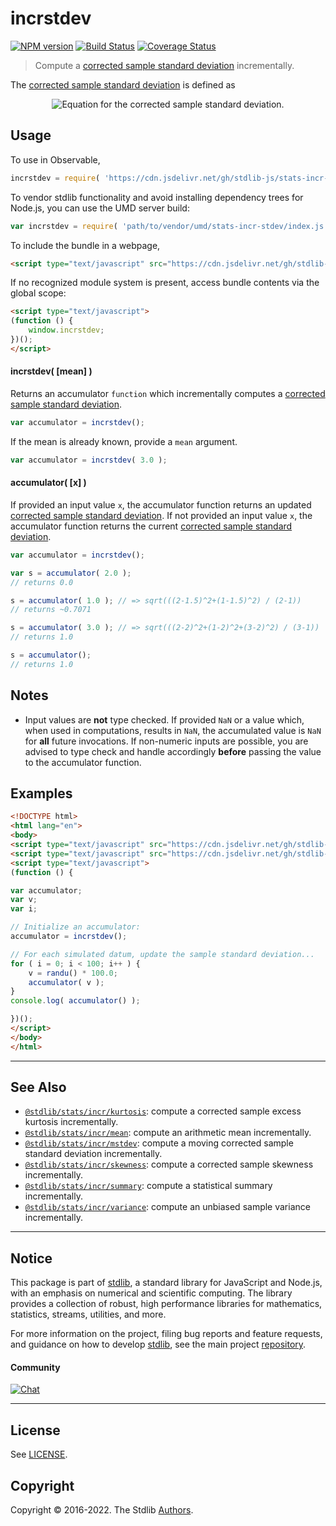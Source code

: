 <!--

@license Apache-2.0

Copyright (c) 2018 The Stdlib Authors.

Licensed under the Apache License, Version 2.0 (the "License");
you may not use this file except in compliance with the License.
You may obtain a copy of the License at

   http://www.apache.org/licenses/LICENSE-2.0

Unless required by applicable law or agreed to in writing, software
distributed under the License is distributed on an "AS IS" BASIS,
WITHOUT WARRANTIES OR CONDITIONS OF ANY KIND, either express or implied.
See the License for the specific language governing permissions and
limitations under the License.

-->

# incrstdev

[![NPM version][npm-image]][npm-url] [![Build Status][test-image]][test-url] [![Coverage Status][coverage-image]][coverage-url] <!-- [![dependencies][dependencies-image]][dependencies-url] -->

> Compute a [corrected sample standard deviation][sample-stdev] incrementally.

<section class="intro">

The [corrected sample standard deviation][sample-stdev] is defined as

<!-- <equation class="equation" label="eq:corrected_sample_standard_deviation" align="center" raw="s = \sqrt{\frac{1}{n-1} \sum_{i=0}^{n-1} ( x_i - \bar{x} )^2}" alt="Equation for the corrected sample standard deviation."> -->

<div class="equation" align="center" data-raw-text="s = \sqrt{\frac{1}{n-1} \sum_{i=0}^{n-1} ( x_i - \bar{x} )^2}" data-equation="eq:corrected_sample_standard_deviation">
    <img src="https://cdn.jsdelivr.net/gh/stdlib-js/stdlib@49d8cabda84033d55d7b8069f19ee3dd8b8d1496/lib/node_modules/@stdlib/stats/incr/stdev/docs/img/equation_corrected_sample_standard_deviation.svg" alt="Equation for the corrected sample standard deviation.">
    <br>
</div>

<!-- </equation> -->

</section>

<!-- /.intro -->



<section class="usage">

## Usage

To use in Observable,

```javascript
incrstdev = require( 'https://cdn.jsdelivr.net/gh/stdlib-js/stats-incr-stdev@umd/browser.js' )
```

To vendor stdlib functionality and avoid installing dependency trees for Node.js, you can use the UMD server build:

```javascript
var incrstdev = require( 'path/to/vendor/umd/stats-incr-stdev/index.js' )
```

To include the bundle in a webpage,

```html
<script type="text/javascript" src="https://cdn.jsdelivr.net/gh/stdlib-js/stats-incr-stdev@umd/browser.js"></script>
```

If no recognized module system is present, access bundle contents via the global scope:

```html
<script type="text/javascript">
(function () {
    window.incrstdev;
})();
</script>
```

#### incrstdev( \[mean] )

Returns an accumulator `function` which incrementally computes a [corrected sample standard deviation][sample-stdev].

```javascript
var accumulator = incrstdev();
```

If the mean is already known, provide a `mean` argument.

```javascript
var accumulator = incrstdev( 3.0 );
```

#### accumulator( \[x] )

If provided an input value `x`, the accumulator function returns an updated [corrected sample standard deviation][sample-stdev]. If not provided an input value `x`, the accumulator function returns the current [corrected sample standard deviation][sample-stdev].

```javascript
var accumulator = incrstdev();

var s = accumulator( 2.0 );
// returns 0.0

s = accumulator( 1.0 ); // => sqrt(((2-1.5)^2+(1-1.5)^2) / (2-1))
// returns ~0.7071

s = accumulator( 3.0 ); // => sqrt(((2-2)^2+(1-2)^2+(3-2)^2) / (3-1))
// returns 1.0

s = accumulator();
// returns 1.0
```

</section>

<!-- /.usage -->

<section class="notes">

## Notes

-   Input values are **not** type checked. If provided `NaN` or a value which, when used in computations, results in `NaN`, the accumulated value is `NaN` for **all** future invocations. If non-numeric inputs are possible, you are advised to type check and handle accordingly **before** passing the value to the accumulator function.

</section>

<!-- /.notes -->

<section class="examples">

## Examples

<!-- eslint no-undef: "error" -->

```html
<!DOCTYPE html>
<html lang="en">
<body>
<script type="text/javascript" src="https://cdn.jsdelivr.net/gh/stdlib-js/random-base-randu@umd/browser.js"></script>
<script type="text/javascript" src="https://cdn.jsdelivr.net/gh/stdlib-js/stats-incr-stdev@umd/browser.js"></script>
<script type="text/javascript">
(function () {

var accumulator;
var v;
var i;

// Initialize an accumulator:
accumulator = incrstdev();

// For each simulated datum, update the sample standard deviation...
for ( i = 0; i < 100; i++ ) {
    v = randu() * 100.0;
    accumulator( v );
}
console.log( accumulator() );

})();
</script>
</body>
</html>
```

</section>

<!-- /.examples -->

<!-- Section for related `stdlib` packages. Do not manually edit this section, as it is automatically populated. -->

<section class="related">

* * *

## See Also

-   <span class="package-name">[`@stdlib/stats/incr/kurtosis`][@stdlib/stats/incr/kurtosis]</span><span class="delimiter">: </span><span class="description">compute a corrected sample excess kurtosis incrementally.</span>
-   <span class="package-name">[`@stdlib/stats/incr/mean`][@stdlib/stats/incr/mean]</span><span class="delimiter">: </span><span class="description">compute an arithmetic mean incrementally.</span>
-   <span class="package-name">[`@stdlib/stats/incr/mstdev`][@stdlib/stats/incr/mstdev]</span><span class="delimiter">: </span><span class="description">compute a moving corrected sample standard deviation incrementally.</span>
-   <span class="package-name">[`@stdlib/stats/incr/skewness`][@stdlib/stats/incr/skewness]</span><span class="delimiter">: </span><span class="description">compute a corrected sample skewness incrementally.</span>
-   <span class="package-name">[`@stdlib/stats/incr/summary`][@stdlib/stats/incr/summary]</span><span class="delimiter">: </span><span class="description">compute a statistical summary incrementally.</span>
-   <span class="package-name">[`@stdlib/stats/incr/variance`][@stdlib/stats/incr/variance]</span><span class="delimiter">: </span><span class="description">compute an unbiased sample variance incrementally.</span>

</section>

<!-- /.related -->

<!-- Section for all links. Make sure to keep an empty line after the `section` element and another before the `/section` close. -->


<section class="main-repo" >

* * *

## Notice

This package is part of [stdlib][stdlib], a standard library for JavaScript and Node.js, with an emphasis on numerical and scientific computing. The library provides a collection of robust, high performance libraries for mathematics, statistics, streams, utilities, and more.

For more information on the project, filing bug reports and feature requests, and guidance on how to develop [stdlib][stdlib], see the main project [repository][stdlib].

#### Community

[![Chat][chat-image]][chat-url]

---

## License

See [LICENSE][stdlib-license].


## Copyright

Copyright &copy; 2016-2022. The Stdlib [Authors][stdlib-authors].

</section>

<!-- /.stdlib -->

<!-- Section for all links. Make sure to keep an empty line after the `section` element and another before the `/section` close. -->

<section class="links">

[npm-image]: http://img.shields.io/npm/v/@stdlib/stats-incr-stdev.svg
[npm-url]: https://npmjs.org/package/@stdlib/stats-incr-stdev

[test-image]: https://github.com/stdlib-js/stats-incr-stdev/actions/workflows/test.yml/badge.svg?branch=main
[test-url]: https://github.com/stdlib-js/stats-incr-stdev/actions/workflows/test.yml?query=branch:main

[coverage-image]: https://img.shields.io/codecov/c/github/stdlib-js/stats-incr-stdev/main.svg
[coverage-url]: https://codecov.io/github/stdlib-js/stats-incr-stdev?branch=main

<!--

[dependencies-image]: https://img.shields.io/david/stdlib-js/stats-incr-stdev.svg
[dependencies-url]: https://david-dm.org/stdlib-js/stats-incr-stdev/main

-->

[chat-image]: https://img.shields.io/gitter/room/stdlib-js/stdlib.svg
[chat-url]: https://gitter.im/stdlib-js/stdlib/

[stdlib]: https://github.com/stdlib-js/stdlib

[stdlib-authors]: https://github.com/stdlib-js/stdlib/graphs/contributors

[umd]: https://github.com/umdjs/umd
[es-module]: https://developer.mozilla.org/en-US/docs/Web/JavaScript/Guide/Modules

[deno-url]: https://github.com/stdlib-js/stats-incr-stdev/tree/deno
[umd-url]: https://github.com/stdlib-js/stats-incr-stdev/tree/umd
[esm-url]: https://github.com/stdlib-js/stats-incr-stdev/tree/esm
[branches-url]: https://github.com/stdlib-js/stats-incr-stdev/blob/main/branches.md

[stdlib-license]: https://raw.githubusercontent.com/stdlib-js/stats-incr-stdev/main/LICENSE

[sample-stdev]: https://en.wikipedia.org/wiki/Standard_deviation

<!-- <related-links> -->

[@stdlib/stats/incr/kurtosis]: https://github.com/stdlib-js/stats-incr-kurtosis/tree/umd

[@stdlib/stats/incr/mean]: https://github.com/stdlib-js/stats-incr-mean/tree/umd

[@stdlib/stats/incr/mstdev]: https://github.com/stdlib-js/stats-incr-mstdev/tree/umd

[@stdlib/stats/incr/skewness]: https://github.com/stdlib-js/stats-incr-skewness/tree/umd

[@stdlib/stats/incr/summary]: https://github.com/stdlib-js/stats-incr-summary/tree/umd

[@stdlib/stats/incr/variance]: https://github.com/stdlib-js/stats-incr-variance/tree/umd

<!-- </related-links> -->

</section>

<!-- /.links -->
